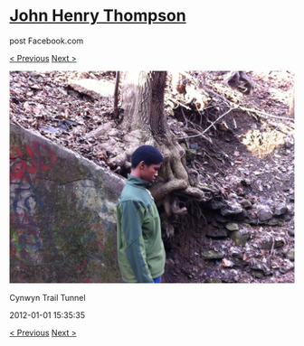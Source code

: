 # [John Henry Thompson](../README.md)
post Facebook.com

[< Previous](2012-01-01-1.md) [Next >](2012-01-01-3.md)

[![](../media/2012-01-01/Cynwyn-Trail-Tunnel-1.jpg)](../README.md)

Cynwyn Trail Tunnel

2012-01-01 15:35:35

[< Previous](2012-01-01-1.md) [Next >](2012-01-01-3.md)